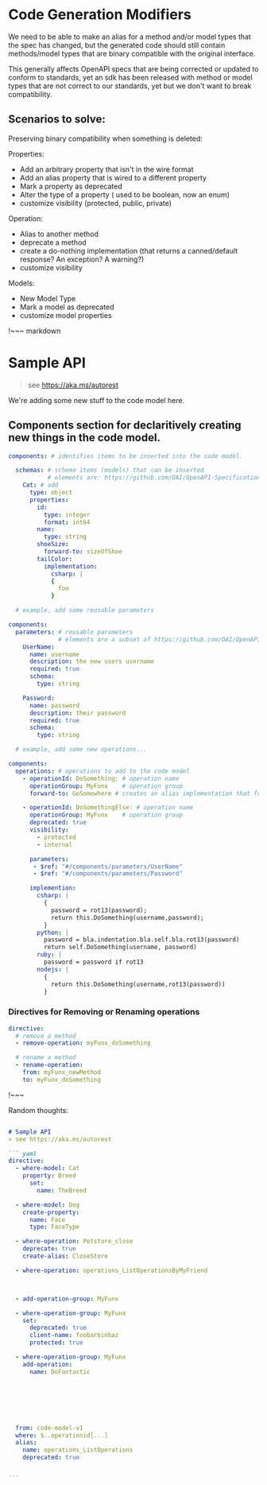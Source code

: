# Code Generation Modifiers

We need to be able to make an alias for a method and/or model types that the spec has changed, but the generated code should still contain methods/model types that are binary compatible with the original interface.

This generally affects OpenAPI specs that are being corrected or updated to conform to standards, yet an sdk has been released with method or model types that are not correct to our standards, yet but we don't want to break compatibility.


## Scenarios to solve:
 Preserving binary compatibility when something is deleted:

 Properties:
 - Add an arbitrary property that isn't in the wire format
 - Add an alias property that is wired to a different property
 - Mark a property as deprecated
 - Alter the type of a property ( used to be boolean, now an enum)
 - customize visibility (protected, public, private)

Operation:
  - Alias to another method
  - deprecate a method
  - create a do-nothing implementation (that returns a canned/default response? An exception? A warning?)
  - customize visibility


Models:
  - New Model Type
  - Mark a model as deprecated
  - customize model properties





!~~~ markdown

# Sample API
> see https://aka.ms/autorest

We're adding some new stuff to the code model here.


## Components section for declaritively creating new things in the code model.

``` yaml
components: # identifies items to be inserted into the code model.

  schemas: # schema items (models) that can be inserted
           # elements are: https://github.com/OAI/OpenAPI-Specification/blob/master/versions/3.0.0.md#schema-object
    Cat: # add
      type: object
      properties:
        id:
          type: integer
          format: int64
        name:
          type: string
        shoeSize:
          forward-to: sizeOfShoe
        tailColor:
          implementation:
            csharp: |
            {
              foo
            }
```


``` yaml
  # example, add some reusable parameters

components:
  parameters: # reusable parameters
              # elements are a subset of https://github.com/OAI/OpenAPI-Specification/blob/master/versions/3.0.0.md#parameter-object
    UserName:
      name: username
      description: the new users username
      required: true
      schema:
        type: string

    Password:
      name: password
      description: their password
      required: true
      schema:
        type: string
```

``` yaml $(for-back-compat)
  # example, add some new operations...

components:
  operations: # operations to add to the code model
    - operationId: DoSomething: # operation name
      operationGroup: MyFunx    # operation group
      forward-to: GoSomewhere # creates an alias implementation that forwards to a different method

    - operationId: DoSomethingElse: # operation name
      operationGroup: MyFunx    # operation group
      deprecated: true
      visibility:
        - protected
        - internal

      parameters:
       - $ref: "#/components/parameters/UserName"
       - $ref: "#/components/parameters/Password"

      implemention:
        csharp: |
          {
            password = rot13(password);
            return this.DoSomething(username,password);
          }
        python: |
          password = bla.indentation.bla.self.bla.rot13(password)
          return self.DoSomething(username, password)
        ruby: |
          password = password if rot13
        nodejs: |
          {
            return this.DoSomething(username,rot13(password))
          }
```

### Directives for Removing or Renaming operations

``` yaml
directive:
  # remove a method
  - remove-operation: myFunx_doSomething

  # rename a method
  - rename-operation:
    from: myFunx_newMethod
    to: myFunx_doSomething

```











!~~~




Random thoughts:

~~~ markdown

# Sample API
> see https://aka.ms/autorest

``` yaml
directive:
  - where-model: Cat
    property: Breed
      set:
        name: TheBreed

  - where-model: Dog
    create-property:
      name: Face
      type: FaceType

  - where-operation: Petstore_close
    deprecate: true
    create-alias: CloseStore

  - where-operation: operations_ListOperationsByMyFriend



  - add-operation-group: MyFunx

  - where-operation-group: MyFunx
    set:
      deprecated: true
      client-name: foobarbinbaz
      protected: true

  - where-operation-group: MyFunx
    add-operation:
      name: DoFantastic







  from: code-model-v1
  where: $..operationid[...]
  alias:
    name: operations_ListOperations
    deprecated: true


```

~~~
